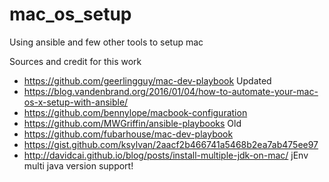 # mac_os_setup
Using ansible and few other tools to setup mac 

Sources and credit for this work
* https://github.com/geerlingguy/mac-dev-playbook Updated
* https://blog.vandenbrand.org/2016/01/04/how-to-automate-your-mac-os-x-setup-with-ansible/
* https://github.com/bennylope/macbook-configuration
* https://github.com/MWGriffin/ansible-playbooks Old
* https://github.com/fubarhouse/mac-dev-playbook
* https://gist.github.com/ksylvan/2aacf2b466741a5468b2ea7ab475ee97
* http://davidcai.github.io/blog/posts/install-multiple-jdk-on-mac/ jEnv multi java version support!
